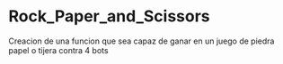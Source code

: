 # Rock_Paper_and_Scissors
Creacion de una funcion que sea capaz de ganar en un juego de piedra papel o tijera contra 4 bots
